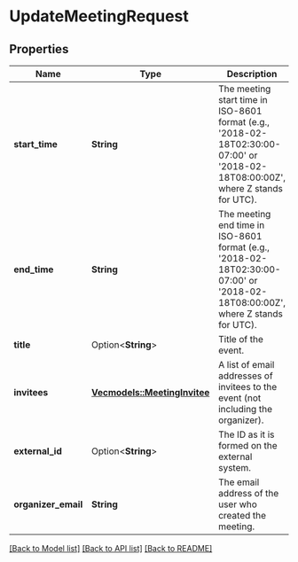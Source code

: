 # UpdateMeetingRequest

## Properties

Name | Type | Description | Notes
------------ | ------------- | ------------- | -------------
**start_time** | **String** | The meeting start time in ISO-8601 format (e.g., '2018-02-18T02:30:00-07:00' or '2018-02-18T08:00:00Z', where Z stands for UTC). | 
**end_time** | **String** | The meeting end time in ISO-8601 format (e.g., '2018-02-18T02:30:00-07:00' or '2018-02-18T08:00:00Z', where Z stands for UTC). | 
**title** | Option<**String**> | Title of the event. | [optional]
**invitees** | [**Vec<models::MeetingInvitee>**](MeetingInvitee.md) | A list of email addresses of invitees to the event (not including the organizer). | 
**external_id** | Option<**String**> | The ID as it is formed on the external system. | [optional]
**organizer_email** | **String** | The email address of the user who created the meeting. | 

[[Back to Model list]](../README.md#documentation-for-models) [[Back to API list]](../README.md#documentation-for-api-endpoints) [[Back to README]](../README.md)


